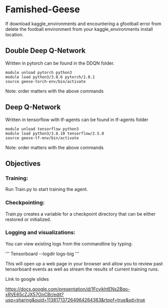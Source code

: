 # Famished-Geese
If download kaggle_environments and encountering a gfootball error from delete the football environment from your kaggle_environments install location.





## Double Deep Q-Network

Written in pytorch can be found in the DDQN folder. 
```
module unload pytorch python3
module load python3/3.8.6 pytorch/1.8.1
source geese-torch-env/bin/activate
```
Note: order matters with the above commands

## Deep Q-Network

Written in tensorflow with tf-agents can be found in tf-agents folder

```
module unload tensorflow python3
module load python3/3.8.10 tensorflow/2.5.0
source geese-tf-env/bin/activate
```
Note: order matters with the above commands

## Objectives
### Training:
Run Train.py to start training the agent. 
### Checkpointing:
Train.py creates a variable for a checkpoint directory that can be either restored or initialized. 
### Logging and visualizations:
You can view existing logs from the commandline by typing:

'''
Tensorboard --logdir logs-big
'''

This will open up a web page in your browser and allow you to review past tensorboard events as well as stream the results of current training runs.

Link to google slides

https://docs.google.com/presentation/d/1FcyikhtENs2Bqo-xRVE65cZJX57OnCBr/edit?usp=sharing&ouid=113817137264964264363&rtpof=true&sd=true
